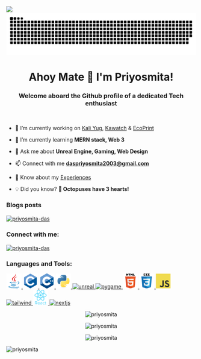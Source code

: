 <!--horizontal divider(gradiant)-->
<img src="https://user-images.githubusercontent.com/73097560/115834477-dbab4500-a447-11eb-908a-139a6edaec5c.gif">

<!--h1 without bottom border-->
<div id="user-content-toc">
<!--   <ul align="center">
    <summary><h1 style="display: inline-block">Ahoy Mate 🫡, I'm Priyosmita</h1></summary>
  </ul> -->
</div>


<!--- snake -->
<div align="center">
  <img  src="https://github.com/1999AZZAR/1999AZZAR/blob/readme/resources/img/grid-snake.svg"
       alt="snake" /></a>
</div>

<h1 align="center">Ahoy Mate 🫡 I'm Priyosmita!</h1>
<h3 align="center">Welcome aboard the Github profile of a dedicated Tech enthusiast</h3>


<p align="left"> <a href="https://twitter.com/" target="blank"><img src="https://img.shields.io/twitter/follow/?logo=twitter&style=for-the-badge" alt="" /></a> </p>

- 🚀 I’m currently working on [Kali Yug](https://github.com/Priyosmita/Kali-Yug), [Kawatch](https://github.com/Priyosmita/Kawatch) & [EcoPrint](https://github.com/Priyosmita/EcoPrint)

- 🌱 I’m currently learning **MERN stack, Web 3**

- 💬 Ask me about **Unreal Engine, Gaming, Web Design**

- 📫 Connect with me **daspriyosmita2003@gmail.com**

- 📄 Know about my [Experiences](https://drive.google.com/file/d/1KmT-H-I-G3JvjYBXM-Qb9xuZXJ_VQLkZ/view?usp=drive_link)

- 💡 Did you know? **🐙 Octopuses have 3 hearts!**

### Blogs posts
<a href="https://medium.com/@daspriyosmita2003" target="blank"><img align="center" src="https://encrypted-tbn0.gstatic.com/images?q=tbn:ANd9GcR9Hpbjsce8cvgTiprxRPHitz8slLyNdJFGOA&s" alt="priyosmita-das" height="30" width="130" /></a>
<!-- BLOG-POST-LIST:START -->
<!-- BLOG-POST-LIST:END -->

<h3 align="left">Connect with me:</h3>
<p align="left">
<a href="https://linkedin.com/in/priyosmita-das" target="blank"><img align="center" src="https://raw.githubusercontent.com/rahuldkjain/github-profile-readme-generator/master/src/images/icons/Social/linked-in-alt.svg" alt="priyosmita-das" height="30" width="40" /></a>

</p>

<h3 align="left">Languages and Tools:</h3>
<p align="left"> 
    <a href="https://www.java.com" target="_blank" rel="noreferrer"> <img src="https://raw.githubusercontent.com/devicons/devicon/master/icons/java/java-original.svg" alt="java" width="40" height="40"/> </a> 
    <a href="https://www.cprogramming.com/" target="_blank" rel="noreferrer"> <img src="https://raw.githubusercontent.com/devicons/devicon/master/icons/c/c-original.svg" alt="c" width="40" height="40"/> </a> 
    <a href="https://www.w3schools.com/cpp/" target="_blank" rel="noreferrer"> <img src="https://raw.githubusercontent.com/devicons/devicon/master/icons/cplusplus/cplusplus-original.svg" alt="cplusplus" width="40" height="40"/> </a>  
    <a href="https://www.python.org" target="_blank" rel="noreferrer"> <img src="https://raw.githubusercontent.com/devicons/devicon/master/icons/python/python-original.svg" alt="python" width="40" height="40"/> </a> 
    <a href="https://unrealengine.com/" target="_blank" rel="noreferrer"> <img src="https://i.pinimg.com/originals/71/5a/82/715a82c9b696c8157b9995223f14823b.png" alt="unreal" width="40" height="44"/> </a> 
    <a href="https://www.pygame.org/docs/" target="_blank" rel="noreferrer"> <img src="https://www.pygame.org/docs/_static/pygame_logo.svg" alt="pygame" width="80" height="40"/> </a> 
    <a href="https://www.w3.org/html/" target="_blank" rel="noreferrer"> <img src="https://raw.githubusercontent.com/devicons/devicon/master/icons/html5/html5-original-wordmark.svg" alt="html5" width="40" height="40"/> </a> 
    <a href="https://www.w3schools.com/css/" target="_blank" rel="noreferrer"> <img src="https://raw.githubusercontent.com/devicons/devicon/master/icons/css3/css3-original-wordmark.svg" alt="css3" width="40" height="40"/> </a> 
    <a href="https://developer.mozilla.org/en-US/docs/Web/JavaScript" target="_blank" rel="noreferrer"> <img src="https://raw.githubusercontent.com/devicons/devicon/master/icons/javascript/javascript-original.svg" alt="javascript" width="40" height="40"/> </a> 
    <a href="https://tailwindcss.com/" target="_blank" rel="noreferrer"> <img src="https://www.vectorlogo.zone/logos/tailwindcss/tailwindcss-icon.svg" alt="tailwind" width="40" height="40"/> </a> 
    <a href="https://reactjs.org/" target="_blank" rel="noreferrer"> <img src="https://raw.githubusercontent.com/devicons/devicon/master/icons/react/react-original-wordmark.svg" alt="react" width="40" height="40"/> </a> 
    <a href="https://nextjs.org/" target="_blank" rel="noreferrer"> <img src="https://www.datocms-assets.com/98835/1684410508-image-7.png" alt="nextjs" width="40" height="40"/> </a></p>

<p style="text-align: center;">
    <img src="https://github-readme-stats.vercel.app/api/top-langs?username=priyosmita&show_icons=true&locale=en&layout=compact&theme=dark&title_color=8085F0" alt="priyosmita" />
</p>
<p style="text-align: center;">
    <img src="https://github-readme-stats.vercel.app/api?username=priyosmita&show_icons=true&locale=en&theme=dark&title_color=F579DD" alt="priyosmita" />
</p>
<p style="text-align: center;">
    <img src="https://github-readme-streak-stats.herokuapp.com/?user=priyosmita&theme=dark&ring=FE8300&fire=FD5400&currStreakNum=FDBC00&sideNums=32cd32&sideLabels=ffa500&dates=adff2f&currStreakLabel=FF0061" alt="priyosmita" />
</p>

<p align="left"> <img src="https://komarev.com/ghpvc/?username=priyosmita&label=Profile%20views&color=A383FF&style=flat" alt="priyosmita" /> </p>


